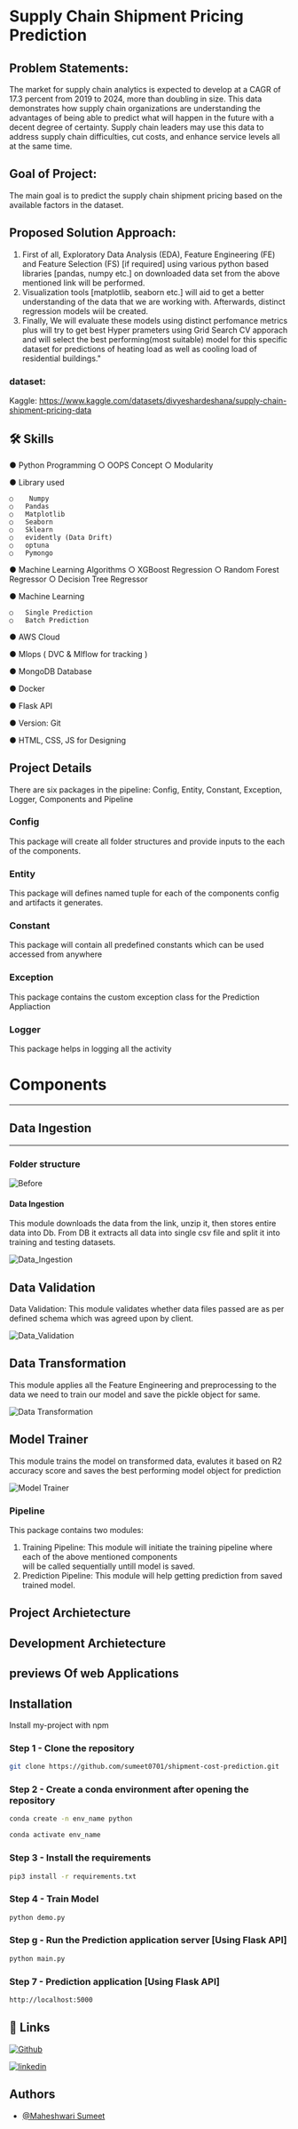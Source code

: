 # Supply Chain Shipment Pricing Prediction
##  Problem Statements:

The market for supply chain analytics is expected to develop at a CAGR of 17.3 percent 
from 2019 to 2024, more than doubling in size. This data demonstrates how supply 
chain organizations are understanding the advantages of being able to predict what will 
happen in the future with a decent degree of certainty. Supply chain leaders may use 
this data to address supply chain difficulties, cut costs, and enhance service levels all at 
the same time.

## Goal of Project:
The main goal is to predict the supply chain shipment pricing based on the available 
factors in the dataset.

## Proposed Solution Approach:
1. First of all, Exploratory Data Analysis (EDA), Feature Engineering (FE) and Feature Selection (FS) [if required] using various python based libraries [pandas, numpy etc.] on downloaded data set from the above mentioned link will be performed. 
2. Visualization tools [matplotlib, seaborn etc.] will aid to get a better understanding of the data that we are working with. Afterwards, distinct regression models wiil be created. 
3. Finally, We will evaluate these models using distinct perfomance metrics plus will try to get best Hyper prameters using Grid Search CV apporach and will select the best performing(most suitable) model for this specific dataset for predictions of heating load as well as cooling load of residential buildings."

### dataset:
Kaggle: https://www.kaggle.com/datasets/divyeshardeshana/supply-chain-shipment-pricing-data


## 🛠 Skills
●	Python Programming
    ○	OOPS Concept
    ○	Modularity

●	Library used

    ○	 Numpy
    ○	Pandas
    ○	Matplotlib
    ○	Seaborn
    ○	Sklearn
    ○	evidently (Data Drift)
    ○	optuna
    ○	Pymongo

●	Machine Learning Algorithms
    ○	XGBoost Regression
    ○	Random Forest Regressor
    ○	Decision Tree Regressor

●	Machine Learning

    ○	Single Prediction
    ○	Batch Prediction

●	AWS Cloud

●	Mlops ( DVC & Mlflow for tracking )

●	MongoDB Database

●	Docker

●	Flask API

●	Version: Git 

●	HTML, CSS, JS for Designing


## Project Details
There are six packages in the pipeline: Config, Entity, Constant, Exception, Logger, Components and Pipeline

### Config
This package will create all folder structures and provide inputs to the each of the components.

### Entity
This package will defines named tuple for each of the components config and artifacts it generates.

### Constant
This package will contain all predefined constants which can be used accessed from anywhere

### Exception
This package contains the custom exception class for the Prediction Appliaction

### Logger
This package helps in logging all the activity

# Components
--------
## Data Ingestion 
-----
### Folder structure 

![Before](https://user-images.githubusercontent.com/109200332/226115648-39a3c045-c68f-4a44-8398-2d643aa9fec9.png)


#### Data Ingestion 
This module downloads the data from the link, unzip it, then stores entire data into Db.
From DB it extracts all data into single csv file and split it into training and testing datasets.

![Data_Ingestion](https://user-images.githubusercontent.com/109200332/226117526-e5669825-d7e4-4e9a-8347-8ce11d314386.png)


## Data Validation

Data Validation: This module validates whether data files passed are as per defined schema which was agreed upon by client.


![Data_Validation](https://user-images.githubusercontent.com/109200332/226121268-9ef2e4ca-21d1-4f9b-a6f5-cd8c15323bc4.png)


## Data Transformation

This module applies all the Feature Engineering and preprocessing to the data we need to 
train our model and save  the pickle object for same.

![Data Transformation](https://user-images.githubusercontent.com/109200332/226129709-116764b4-8eab-43e8-bacb-934ad7f2ad2a.png)

## Model Trainer
 This module trains the model on transformed data, evalutes it based on R2 accuracy score and 
 saves the best performing model object for prediction

![Model Trainer](https://user-images.githubusercontent.com/109200332/226136355-3704614b-c6e6-4eb7-b39c-e29ce9127847.png)

### Pipeline
This package contains two modules:
1. Training Pipeline: This module will initiate the training pipeline where each of the above mentioned components  
                      will be called sequentially untill model is saved.
2. Prediction Pipeline: This module will help getting prediction from saved trained model.


## Project Archietecture

## Development Archietecture


## previews Of web Applications





## Installation

Install my-project with npm

### Step 1 - Clone the repository
```bash
git clone https://github.com/sumeet0701/shipment-cost-prediction.git
```

### Step 2 - Create a conda environment after opening the repository

```bash
conda create -n env_name python
```

```bash
conda activate env_name
```

### Step 3 - Install the requirements
```bash
pip3 install -r requirements.txt
```


### Step 4 - Train Model
```bash
python demo.py

```

### Step g - Run the Prediction application server [Using Flask API]
```bash
python main.py
```

### Step 7 - Prediction application [Using Flask API]
```bash
http://localhost:5000

```







## 🔗 Links
[![Github](https://img.shields.io/badge/GitHub-000?style=for-the-badge&logo=ko-fi&logoColor=white)](https://github.com/sumeet0701/)

[![linkedin](https://img.shields.io/badge/linkedin-0A66C2?style=for-the-badge&logo=linkedin&logoColor=white)](https://www.linkedin.com/in/sumeet-maheshwari/)





## Authors

- [@Maheshwari Sumeet](https://github.com/sumeet0701)

